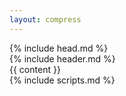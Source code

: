 ```yaml
---
layout: compress
---
```


<!DOCTYPE html>
<html lang="en">
  {% include head.md %}
  <body>
    <div class="ui-frame">
      <div class="ui-navbar">
        {% include header.md %}
      </div>
      <div class="ui-content !pt-0 relative">
        {{ content }}
      </div>
    </div>
    {% include scripts.md %}
  </body>
</html>
